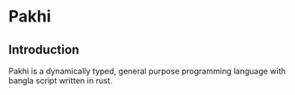 # Pakhi
## Introduction
Pakhi is a dynamically typed, general purpose programming language with bangla script written in rust.
